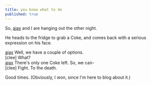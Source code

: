 ```yaml
---
title: you know what to do
published: true
---
```


So, [ajax][] and I are hanging out the other night.

He heads to the fridge to grab a Coke, and comes back with a serious
expression on his face.

[ajax] Well, we have a couple of options.  
[clee] What?  
[ajax] There's only one Coke left. So, we can-  
[clee] Fight. To the death.

Good times. (Obviously, I won, since I'm here to blog about it.)

  [ajax]: http://livejournal.com/~ajaxxx/
